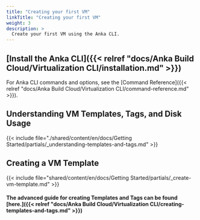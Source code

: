```yaml
---
title: "Creating your first VM"
linkTitle: "Creating your first VM"
weight: 3
description: >
  Create your first VM using the Anka CLI.
---
```


## [Install the Anka CLI]({{< relref "docs/Anka Build Cloud/Virtualization CLI/installation.md" >}})

For Anka CLI commands and options, see the [Command Reference]({{< relref "docs/Anka Build Cloud/Virtualization CLI/command-reference.md" >}}).

## Understanding VM Templates, Tags, and Disk Usage

{{< include file="./shared/content/en/docs/Getting Started/partials/_understanding-templates-and-tags.md" >}}

## Creating a VM Template

{{< include file="shared/content/en/docs/Getting Started/partials/_create-vm-template.md" >}}

#### The advanced guide for creating Templates and Tags can be found [here.]({{< relref "docs/Anka Build Cloud/Virtualization CLI/creating-templates-and-tags.md" >}})